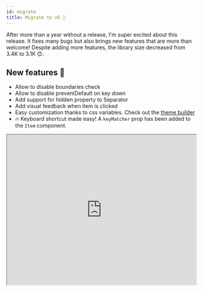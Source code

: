 ```yaml
---
id: migrate
title: Migrate to v6 🚀
---
```


After more than a year without a release, I'm super excited about this release. It fixes many bugs but also brings new features that are more than welcome! Despite adding more features, the library size decreased from 3.4K to 3.1K 😊.

## New features 🚀

- Allow to disable boundaries check
- Allow to disable preventDefault on key down
- Add support for hidden property to Separator
- Add visual feedback when item is clicked
- Easy customization thanks to css variables. Check out the [theme builder](theme-builder)
- 🔥 Keyboard shortcut made easy! A `keyMatcher` prop has been added to the `Item` component.
<iframe src="https://stackblitz.com/edit/react-contexify-kbd-shortcut?embed=1&file=App.tsx&theme=dark" width="100%" height="400px"/>

## Breaking changes 💥

- removal of `theme` and `animation` constants
- The `show` method exposed by the `useContextMenu` hook uses the same signature as `contextMenu`. It only accept a single parameter now.
```tsx
const {show} = useContextMenu({id: "menuId"})

// ⛔️ Before
show(e, {props: {}})

// ✅ Now
show({ event: e, props: {}})
```

- The `onShow` and `onHidden` callback have been removed in favor of a single callback `onVisibilityChange`

```tsx

const handleVisibilityChange = (isVisible: boolean) => {
  console.log(isVisible)
}

<Menu id="menuId" onVisibilityChange={handleVisibilityChange}>
  <Item>Item 1</Item>
</Menu>
```

- Shorter path to import css
```tsx
// ⛔️ Before
import "react-contexify/dist/ReactContexify.css"

// ✅ Now
import "react-contexify/ReactContexify.css"
```

- Drop support for webpack 4

- css classes have been renamed, please check [how to style](how-to-style) for the list


Happy hacking 🎉!